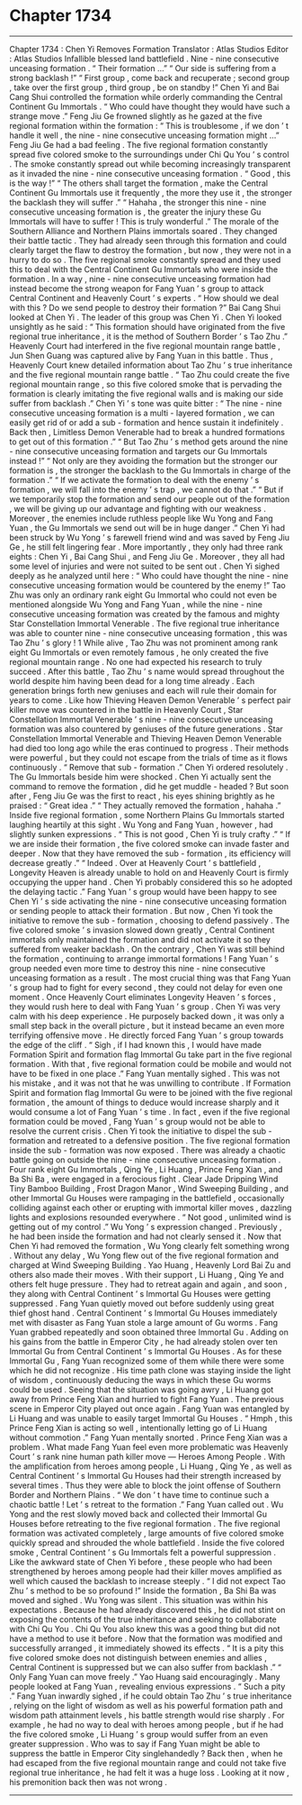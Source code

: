 
# Chapter 1734


---

Chapter 1734 : Chen Yi Removes Formation
Translator :
Atlas Studios
Editor :
Atlas Studios
Infallible blessed land battlefield .
Nine - nine consecutive unceasing formation .
“ Their formation …”
“ Our side is suffering from a strong backlash !”
“ First group , come back and recuperate ; second group , take over the first group , third group , be on standby !”
Chen Yi and Bai Cang Shui controlled the formation while orderly commanding the Central Continent Gu Immortals .
“ Who could have thought they would have such a strange move .” Feng Jiu Ge frowned slightly as he gazed at the five regional formation within the formation : “ This is troublesome , if we don ’ t handle it well , the nine - nine consecutive unceasing formation might …”
Feng Jiu Ge had a bad feeling .
The five regional formation constantly spread five colored smoke to the surroundings under Chi Qu You ’ s control .
The smoke constantly spread out while becoming increasingly transparent as it invaded the nine - nine consecutive unceasing formation .
“ Good , this is the way !”
“ The others shall target the formation , make the Central Continent Gu Immortals use it frequently , the more they use it , the stronger the backlash they will suffer .”
“ Hahaha , the stronger this nine - nine consecutive unceasing formation is , the greater the injury these Gu Immortals will have to suffer ! This is truly wonderful .”
The morale of the Southern Alliance and Northern Plains immortals soared .
They changed their battle tactic .
They had already seen through this formation and could clearly target the flaw to destroy the formation , but now , they were not in a hurry to do so .
The five regional smoke constantly spread and they used this to deal with the Central Continent Gu Immortals who were inside the formation .
In a way , nine - nine consecutive unceasing formation had instead become the strong weapon for Fang Yuan ’ s group to attack Central Continent and Heavenly Court ’ s experts .
“ How should we deal with this ? Do we send people to destroy their formation ?” Bai Cang Shui looked at Chen Yi .
The leader of this group was Chen Yi .
Chen Yi looked unsightly as he said : “ This formation should have originated from the five regional true inheritance , it is the method of Southern Border ’ s Tao Zhu .”
Heavenly Court had interfered in the five regional mountain range battle , Jun Shen Guang was captured alive by Fang Yuan in this battle . Thus , Heavenly Court knew detailed information about Tao Zhu ’ s true inheritance and the five regional mountain range battle .
“ Tao Zhu could create the five regional mountain range , so this five colored smoke that is pervading the formation is clearly imitating the five regional walls and is making our side suffer from backlash .”
Chen Yi ’ s tone was quite bitter : “ The nine - nine consecutive unceasing formation is a multi - layered formation , we can easily get rid of or add a sub - formation and hence sustain it indefinitely . Back then , Limitless Demon Venerable had to break a hundred formations to get out of this formation .”
“ But Tao Zhu ’ s method gets around the nine - nine consecutive unceasing formation and targets our Gu Immortals instead !”
“ Not only are they avoiding the formation but the stronger our formation is , the stronger the backlash to the Gu Immortals in charge of the formation .”
“ If we activate the formation to deal with the enemy ’ s formation , we will fall into the enemy ’ s trap , we cannot do that .”
“ But if we temporarily stop the formation and send our people out of the formation , we will be giving up our advantage and fighting with our weakness . Moreover , the enemies include ruthless people like Wu Yong and Fang Yuan , the Gu Immortals we send out will be in huge danger .”
Chen Yi had been struck by Wu Yong ’ s farewell friend wind and was saved by Feng Jiu Ge , he still felt lingering fear .
More importantly , they only had three rank eights : Chen Yi , Bai Cang Shui , and Feng Jiu Ge . Moreover , they all had some level of injuries and were not suited to be sent out .
Chen Yi sighed deeply as he analyzed until here : “ Who could have thought the nine - nine consecutive unceasing formation would be countered by the enemy !”
Tao Zhu was only an ordinary rank eight Gu Immortal who could not even be mentioned alongside Wu Yong and Fang Yuan , while the nine - nine consecutive unceasing formation was created by the famous and mighty Star Constellation Immortal Venerable .
The five regional true inheritance was able to counter nine - nine consecutive unceasing formation , this was Tao Zhu ’ s glory !
1
While alive , Tao Zhu was not prominent among rank eight Gu Immortals or even remotely famous , he only created the five regional mountain range .
No one had expected his research to truly succeed .
After this battle , Tao Zhu ’ s name would spread throughout the world despite him having been dead for a long time already .
Each generation brings forth new geniuses and each will rule their domain for years to come .
Like how Thieving Heaven Demon Venerable ’ s perfect pair killer move was countered in the battle in Heavenly Court , Star Constellation Immortal Venerable ’ s nine - nine consecutive unceasing formation was also countered by geniuses of the future generations .
Star Constellation Immortal Venerable and Thieving Heaven Demon Venerable had died too long ago while the eras continued to progress . Their methods were powerful , but they could not escape from the trials of time as it flows continuously .
“ Remove that sub - formation .” Chen Yi ordered resolutely .
The Gu Immortals beside him were shocked .
Chen Yi actually sent the command to remove the formation , did he get muddle - headed ?
But soon after , Feng Jiu Ge was the first to react , his eyes shining brightly as he praised : “ Great idea .”
“ They actually removed the formation , hahaha .” Inside five regional formation , some Northern Plains Gu Immortals started laughing heartily at this sight .
Wu Yong and Fang Yuan , however , had slightly sunken expressions .
“ This is not good , Chen Yi is truly crafty .”
“ If we are inside their formation , the five colored smoke can invade faster and deeper . Now that they have removed the sub - formation , its efficiency will decrease greatly .”
“ Indeed . Over at Heavenly Court ’ s battlefield , Longevity Heaven is already unable to hold on and Heavenly Court is firmly occupying the upper hand . Chen Yi probably considered this so he adopted the delaying tactic .”
Fang Yuan ’ s group would have been happy to see Chen Yi ’ s side activating the nine - nine consecutive unceasing formation or sending people to attack their formation .
But now , Chen Yi took the initiative to remove the sub - formation , choosing to defend passively .
The five colored smoke ’ s invasion slowed down greatly , Central Continent immortals only maintained the formation and did not activate it so they suffered from weaker backlash .
On the contrary , Chen Yi was still behind the formation , continuing to arrange immortal formations !
Fang Yuan ’ s group needed even more time to destroy this nine - nine consecutive unceasing formation as a result .
The most crucial thing was that Fang Yuan ’ s group had to fight for every second , they could not delay for even one moment . Once Heavenly Court eliminates Longevity Heaven ’ s forces , they would rush here to deal with Fang Yuan ’ s group .
Chen Yi was very calm with his deep experience .
He purposely backed down , it was only a small step back in the overall picture , but it instead became an even more terrifying offensive move .
He directly forced Fang Yuan ’ s group towards the edge of the cliff .
“ Sigh , if I had known this , I would have made Formation Spirit and formation flag Immortal Gu take part in the five regional formation . With that , five regional formation could be mobile and would not have to be fixed in one place .”
Fang Yuan mentally sighed .
This was not his mistake , and it was not that he was unwilling to contribute .
If Formation Spirit and formation flag Immortal Gu were to be joined with the five regional formation , the amount of things to deduce would increase sharply and it would consume a lot of Fang Yuan ’ s time .
In fact , even if the five regional formation could be moved , Fang Yuan ’ s group would not be able to resolve the current crisis .
Chen Yi took the initiative to dispel the sub - formation and retreated to a defensive position . The five regional formation inside the sub - formation was now exposed .
There was already a chaotic battle going on outside the nine - nine consecutive unceasing formation .
Four rank eight Gu Immortals , Qing Ye , Li Huang , Prince Feng Xian , and Ba Shi Ba , were engaged in a ferocious fight . Clear Jade Dripping Wind Tiny Bamboo Building , Frost Dragon Manor , Wind Sweeping Building , and other Immortal Gu Houses were rampaging in the battlefield , occasionally colliding against each other or erupting with immortal killer moves , dazzling lights and explosions resounded everywhere .
“ Not good , unlimited wind is getting out of my control .” Wu Yong ’ s expression changed .
Previously , he had been inside the formation and had not clearly sensed it . Now that Chen Yi had removed the formation , Wu Yong clearly felt something wrong .
Without any delay , Wu Yong flew out of the five regional formation and charged at Wind Sweeping Building .
Yao Huang , Heavenly Lord Bai Zu and others also made their moves .
With their support , Li Huang , Qing Ye and others felt huge pressure . They had to retreat again and again , and soon , they along with Central Continent ’ s Immortal Gu Houses were getting suppressed .
Fang Yuan quietly moved out before suddenly using great thief ghost hand .
Central Continent ’ s Immortal Gu Houses immediately met with disaster as Fang Yuan stole a large amount of Gu worms .
Fang Yuan grabbed repeatedly and soon obtained three Immortal Gu . Adding on his gains from the battle in Emperor City , he had already stolen over ten Immortal Gu from Central Continent ’ s Immortal Gu Houses .
As for these Immortal Gu , Fang Yuan recognized some of them while there were some which he did not recognize .
His time path clone was staying inside the light of wisdom , continuously deducing the ways in which these Gu worms could be used .
Seeing that the situation was going awry , Li Huang got away from Prince Feng Xian and hurried to fight Fang Yuan .
The previous scene in Emperor City played out once again .
Fang Yuan was entangled by Li Huang and was unable to easily target Immortal Gu Houses .
“ Hmph , this Prince Feng Xian is acting so well , intentionally letting go of Li Huang without commotion .” Fang Yuan mentally snorted .
Prince Feng Xian was a problem .
What made Fang Yuan feel even more problematic was Heavenly Court ’ s rank nine human path killer move — Heroes Among People .
With the amplification from heroes among people , Li Huang , Qing Ye , as well as Central Continent ’ s Immortal Gu Houses had their strength increased by several times . Thus they were able to block the joint offense of Southern Border and Northern Plains .
“ We don ’ t have time to continue such a chaotic battle ! Let ’ s retreat to the formation .” Fang Yuan called out .
Wu Yong and the rest slowly moved back and collected their Immortal Gu Houses before retreating to the five regional formation .
The five regional formation was activated completely , large amounts of five colored smoke quickly spread and shrouded the whole battlefield .
Inside the five colored smoke , Central Continent ’ s Gu Immortals felt a powerful suppression .
Like the awkward state of Chen Yi before , these people who had been strengthened by heroes among people had their killer moves amplified as well which caused the backlash to increase steeply .
“ I did not expect Tao Zhu ’ s method to be so profound !” Inside the formation , Ba Shi Ba was moved and sighed .
Wu Yong was silent .
This situation was within his expectations .
Because he had already discovered this , he did not stint on exposing the contents of the true inheritance and seeking to collaborate with Chi Qu You .
Chi Qu You also knew this was a good thing but did not have a method to use it before . Now that the formation was modified and successfully arranged , it immediately showed its effects .
“ It is a pity this five colored smoke does not distinguish between enemies and allies , Central Continent is suppressed but we can also suffer from backlash .”
“ Only Fang Yuan can move freely .” Yao Huang said encouragingly .
Many people looked at Fang Yuan , revealing envious expressions .
“ Such a pity .” Fang Yuan inwardly sighed , if he could obtain Tao Zhu ’ s true inheritance , relying on the light of wisdom as well as his powerful formation path and wisdom path attainment levels , his battle strength would rise sharply .
For example , he had no way to deal with heroes among people , but if he had the five colored smoke , Li Huang ’ s group would suffer from an even greater suppression . Who was to say if Fang Yuan might be able to suppress the battle in Emperor City singlehandedly ?
Back then , when he had escaped from the five regional mountain range and could not take five regional true inheritance , he had felt it was a huge loss .
Looking at it now , his premonition back then was not wrong .

---

